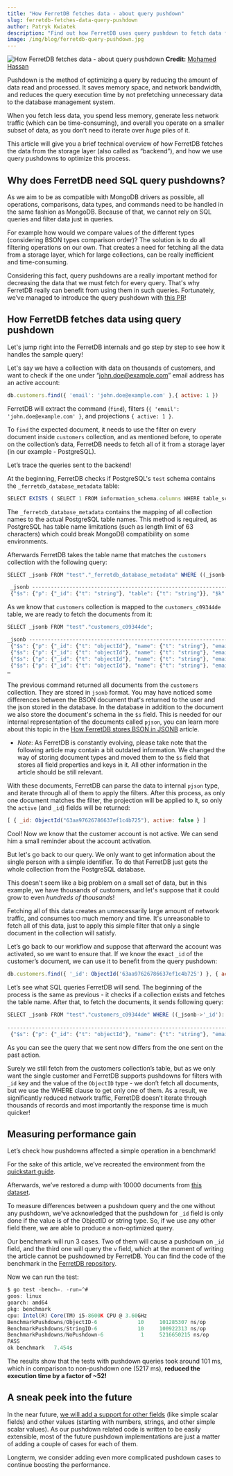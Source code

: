 ```yaml
---
title: "How FerretDB fetches data - about query pushdown"
slug: ferretdb-fetches-data-query-pushdown
author: Patryk Kwiatek
description: "Find out how FerretDB uses query pushdown to fetch data from the storage layer (also called as “backend”)"
image: /img/blog/ferretdb-query-pushdown.jpg
---
```


![How FerretDB fetches data - about query pushdown](/img/blog/ferretdb-query-pushdown.jpg)
**Credit:** [Mohamed Hassan](https://pixabay.com/users/mohamed_hassan-5229782/)

Pushdown is the method of optimizing a query by reducing the amount of data read and processed.
It saves memory space, and network bandwidth, and reduces the query execution time by not prefetching unnecessary data to the database management system.

When you fetch less data, you spend less memory, generate less network traffic (which can be time-consuming), and overall you operate on a smaller subset of data, as you don’t need to iterate over *huge* piles of it.

This article will give you a brief technical overview of how FerretDB fetches the data from the storage layer (also called as “backend”), and how we use query pushdowns to optimize this process.

## Why does FerretDB need SQL query pushdowns?

As we aim to be as compatible with MongoDB drivers as possible, all operations, comparisons, data types, and commands need to be handled in the same fashion as MongoDB.
Because of that, we cannot rely on SQL queries and filter data just in queries.

For example how would we compare values of the different types (considering BSON types comparison order)?
The solution is to do all filtering operations on our own.
That creates a need for fetching all the data from a storage layer, which for large collections, can be really inefficient and time-consuming.

Considering this fact, query pushdowns are a really important method for decreasing the data that we must fetch for every query.
That's why FerretDB really can benefit from using them in such queries.
Fortunately, we’ve managed to introduce the query pushdown with [this PR](https://github.com/FerretDB/FerretDB/pull/1207)!

## How FerretDB fetches data using query pushdown

Let's jump right into the FerretDB internals and go step by step to see how it handles the sample query!

Let's say we have a collection with data on thousands of customers, and want to check if the one under “john.doe@example.com” email address has an active account:

```js
db.customers.find({ 'email': 'john.doe@example.com' },{ active: 1 })
```

FerretDB will extract the command (`find`), filters (`{ 'email': 'john.doe@example.com' }`, and projections `{ active: 1 }`.

To `find` the expected document, it needs to use the filter on every document inside `customers` collection, and as mentioned before, to operate on the collection’s data, FerretDB needs to fetch all of it from a storage layer (in our example - PostgreSQL).

Let’s trace the queries sent to the backend!

At the beginning, FerretDB checks if PostgreSQL's `test` schema contains the `_ferretdb_database_metadata` table:

```js
SELECT EXISTS ( SELECT 1 FROM information_schema.columns WHERE table_schema = 'test' AND table_name = '_ferretdb_database_metadata' );
```

The `_ferretdb_database_metadata` contains the mapping of all collection names to the actual PostgreSQL table names.
This method is required, as PostgreSQL has table name limitations (such as length limit of 63 characters) which could break MongoDB compatibility on some environments.

Afterwards FerretDB takes the table name that matches the `customers` collection with the following query:

```js
SELECT _jsonb FROM "test"."_ferretdb_database_metadata" WHERE ((_jsonb->'_id')::jsonb = '"customers"');

 _jsonb ----------------------------------------------------------------------------------------------------------------------------------------------
 {"$s": {"p": {"_id": {"t": "string"}, "table": {"t": "string"}}, "$k": ["_id", "table"]}, "_id": "customers", "table": "customers_c09344de"}
```

As we know that `customers` collection is mapped to the `customers_c09344de` table, we are ready to fetch the documents from it:

```js
SELECT _jsonb FROM "test"."customers_c09344de";
```

```js
_jsonb -------------------------------------------------------------------------------------------------------------------------------------------------------------------------------------------------------------------------------------------------------------------------------------------------------------------------------
 {"$s": {"p": {"_id": {"t": "objectId"}, "name": {"t": "string"}, "email": {"t": "string"}, "active": {"t": "bool"}}, "$k": ["_id", "email", "name", "active"]}, "_id": "63aa97626786637ef1c4b722", "name": "Alice", "email": "alice@example.com", "active": true}
 {"$s": {"p": {"_id": {"t": "objectId"}, "name": {"t": "string"}, "email": {"t": "string"}, "active": {"t": "bool"}}, "$k": ["_id", "email", "name", "active"]}, "_id": "63aa97626786637ef1c4b723", "name": "Bob", "email": "bob@example.com", "active": true}
 {"$s": {"p": {"_id": {"t": "objectId"}, "name": {"t": "string"}, "email": {"t": "string"}, "active": {"t": "bool"}, "surname": {"t": "string"}}, "$k": ["_id", "email", "name", "surname", "active"]}, "_id": "63aa97626786637ef1c4b724", "name": "Jane", "email": "jane@example.com", "active": true, "surname": "Smith"}
 {"$s": {"p": {"_id": {"t": "objectId"}, "name": {"t": "string"}, "email": {"t": "string"}, "active": {"t": "bool"}, "surname": {"t": "string"}}, "$k": ["_id", "email", "name", "surname", "active"]}, "_id": "63aa97626786637ef1c4b725", "name": "John", "email": "john.doe@example.com", "active": false, "surname": "Doe"}
…
```

The previous command returned all documents from the `customers` collection.
They are stored in `jsonb` format.
You may have noticed some differences between the BSON document that's returned to the user and the json stored in the database.
In the database in addition to the document we also store the document's schema in the `$s` field.
This is needed for our internal representation of the documents called `pjson`, you can learn more about this topic in the [How FerretDB stores BSON in JSONB](https://www.ferretdb.io/pjson-how-to-store-bson-in-jsonb/) article.

* *Note*: As FerretDB is constantly evolving, please take note that the following article may contain a bit outdated information.
We changed the way of storing document types and moved them to the `$s` field that stores all field properties and keys in it.
All other information in the article should be still relevant.

With these documents, FerretDB can parse the data to internal `pjson` type, and iterate through all of them to apply the filters.
After this process, as only one document matches the filter, the projection will be applied to it, so only the `active` (and `_id`) fields will be returned:

```js
[ { _id: ObjectId("63aa97626786637ef1c4b725"), active: false } ]
```

Cool!
Now we know that the customer account is not active.
We can send him a small reminder about the account activation.

But let's go back to our query.
We only want to get information about the single person with a simple identifier.
To do that FerretDB just gets the whole collection from the PostgreSQL database.

This doesn't seem like a big problem on a small set of data, but in this example, we have thousands of customers, and let's suppose that it could grow to even *hundreds of thousands*!

Fetching all of this data creates an unnecessarily large amount of network traffic, and consumes too much memory and time.
It's unreasonable to fetch all of this data, just to apply this simple filter that only a single document in the collection will satisfy.

Let’s go back to our workflow and suppose that afterward the account was activated, so we want to ensure that.
If we know the exact `_id` of the customer’s document, we can use it to benefit from the query pushdown:

```js
db.customers.find({ '_id': ObjectId('63aa97626786637ef1c4b725') }, { active: 1 })
```

Let’s see what SQL queries FerretDB will send.
The beginning of the process is the same as previous - it checks if a collection exists and fetches the table name.
After that, to fetch the documents, it sends following query:

```js
SELECT _jsonb FROM "test"."customers_c09344de" WHERE ((_jsonb->'_id')::jsonb = '"63aa97626786637ef1c4b725"');
                                                                                                                                                        _jsonb
------------------------------------------------------------------------------------------------------------------------------------------------------------------------------------------------------------------------------------------------------------------------------------------------------------------------------
 {"$s": {"p": {"_id": {"t": "objectId"}, "name": {"t": "string"}, "email": {"t": "string"}, "active": {"t": "bool"}, "surname": {"t": "string"}}, "$k": ["_id", "email", "name", "surname", "active"]}, "_id": "63aa97626786637ef1c4b725", "name": "John", "email": "john.doe@example.com", "active": true, "surname": "Doe"}
```

As you can see the query that we sent now differs from the one sent on the past action.

Surely we still fetch from the customers collection’s table, but as we only want the single customer and FerretDB supports pushdowns for filters with `_id` key and the value of the `ObjectID` type - we don’t fetch all documents, but we use the WHERE clause to get only one of them.
As a result, we significantly reduced network traffic, FerretDB doesn’t iterate through thousands of records and most importantly the response time is much quicker!

## Measuring performance gain

Let’s check how pushdowns affected a simple operation in a benchmark!

For the sake of this article, we’ve recreated the environment from the [quickstart guide](https://docs.ferretdb.io/quickstart_guide/docker/).

Afterwards, we’ve restored a dump with 10000 documents from [this dataset](https://github.com/mcampo2/mongodb-sample-databases/tree/master/dump/sample_weatherdata.).

To measure differences between a pushdown query and the one without any pushdown, we’ve acknowledged that the pushdown for `_id` field is only done if the value is of the ObjectID or string type.
So, if we use any other field there, we are able to produce a non-optimized query.

Our benchmark will run 3 cases.
Two of them will cause a pushdown on `_id` field, and the third one will query the `v`  field, which at the moment of writing the article cannot be pushdowned by FerretDB.
You can find the code of the benchmark in the [FerretDB repository](https://github.com/FerretDB/FerretDB/blob/c50e8344f1ead5f25a34352eb76643c30baf4bf4/integration/benchmarks_test.go).

Now we can run the test:

```js
$ go test -bench=. -run=^#
goos: linux
goarch: amd64
pkg: benchmark
cpu: Intel(R) Core(TM) i5-8600K CPU @ 3.60GHz
BenchmarkPushdowns/ObjectID-6             10     101285307 ns/op
BenchmarkPushdowns/StringID-6             10     100922313 ns/op
BenchmarkPushdowns/NoPushdown-6            1     5216650215 ns/op
PASS
ok benchmark   7.454s
```

The results show that the tests with pushdown queries took around 101 ms, which in comparison to non-pushdown one (5217 ms), **reduced the execution time by a factor of ~52!**

## A sneak peek into the future

In the near future, [we will add a support for other fields](https://github.com/FerretDB/FerretDB/issues/4) (like simple scalar fields) and other values (starting with numbers, strings, and other simple scalar values).
As our pushdown related code is written to be easily extensible, most of the future pushdown implementations are just a matter of adding a couple of cases for each of them.

Longterm, we consider adding even more complicated pushdown cases to continue boosting the performance.
